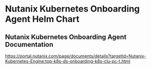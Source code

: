 # Nutanix Kubernetes Onboarding Agent Helm Chart

## Nutanix Kubernetes Onboarding Agent Documentation
https://portal.nutanix.com/page/documents/details?targetId=Nutanix-Kubernetes-Engine:top-k8s-ds-onboarding-k8s-clu-pc-t.html

